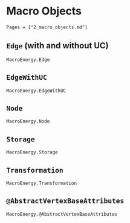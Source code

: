 # Macro Objects

```@index
Pages = ["2_macro_objects.md"]
```

## `Edge` (with and without UC)
```@docs
MacroEnergy.Edge
```

## `EdgeWithUC`
```@docs
MacroEnergy.EdgeWithUC
```

## `Node`
```@docs
MacroEnergy.Node
```

## `Storage`
```@docs
MacroEnergy.Storage
```

## `Transformation`
```@docs
MacroEnergy.Transformation
```

## `@AbstractVertexBaseAttributes`
```@docs
MacroEnergy.@AbstractVertexBaseAttributes
```